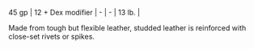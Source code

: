 45 gp | 12 + Dex modifier | -        | -            | 13 lb. |

Made from tough but flexible leather, studded leather is reinforced with close-set rivets or spikes. 